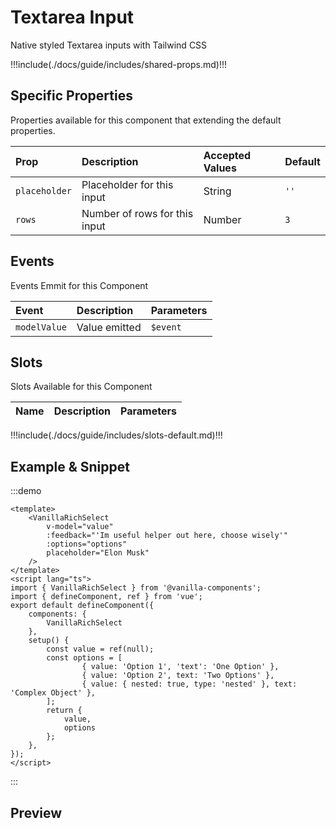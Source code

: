 # Textarea Input

Native styled Textarea inputs with Tailwind CSS

!!!include(./docs/guide/includes/shared-props.md)!!!

## Specific Properties

Properties available for this component that extending the default properties.

| Prop          | Description                   | Accepted Values | Default |
|:--------------|:------------------------------|:----------------|:--------|
| `placeholder` | Placeholder for this input    | String          | `''`    |
| `rows`        | Number of rows for this input | Number          | `3`     |

## Events

Events Emmit for this Component

| Event        | Description   | Parameters |
|:-------------|:--------------|:-----------|
| `modelValue` | Value emitted | `$event`   |

## Slots

Slots Available for this Component

| Name | Description | Parameters |
|:-----|:------------|:-----------|
!!!include(./docs/guide/includes/slots-default.md)!!!

## Example & Snippet
:::demo
```vue
<template>
    <VanillaRichSelect 
        v-model="value"
        :feedback="'Im useful helper out here, choose wisely'"
        :options="options"
        placeholder="Elon Musk"
    />
</template>
<script lang="ts">
import { VanillaRichSelect } from '@vanilla-components';
import { defineComponent, ref } from 'vue';
export default defineComponent({
    components: {
        VanillaRichSelect
    },
    setup() {
        const value = ref(null);
        const options = [
                { value: 'Option 1', 'text': 'One Option' },
                { value: 'Option 2', text: 'Two Options' },
                { value: { nested: true, type: 'nested' }, text: 'Complex Object' },
        ];
        return {
            value,
            options
        };
    },
});
</script>
```
:::

## Preview
<wrapper src="inputs/richselect/demo" />
